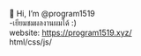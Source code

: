 👋 Hi, I’m @program1519<br>
-เยียมชมผลงานผมได้ :) <br>
website: https://program1519.xyz/<br>
html/css/js/<br>
